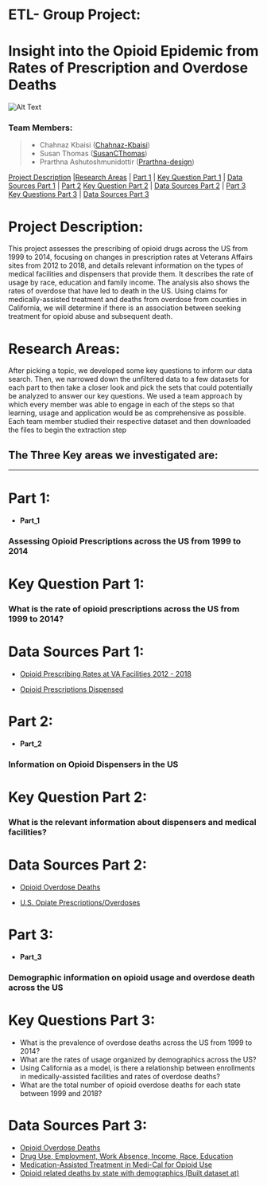 # ETL- Group Project: 
# Insight into the Opioid Epidemic from Rates of Prescription and Overdose Deaths  

![Alt Text](https://www.kemahpalms.com/wp-content/uploads/2020/05/Opioid-Epidemic.jpeg)

### Team Members:
> * Chahnaz Kbaisi ([Chahnaz-Kbaisi](https://github.com/Chahnaz-Kbaisi))
> * Susan Thomas ([SusanCThomas](https://github.com/SusanCThomas))
> * Prarthna Ashutoshmunidottir ([Prarthna-design](https://github.com/Prarthna-design))

[Project Description](#project-description) |[Research Areas](#research-areas) | [Part 1](#part-1) | [Key Question Part 1](#key-question-part-1) | [Data Sources Part 1](#data-sources-part-1) | [Part 2](#part-2) [Key Question Part 2](#key-question-part-2) | [Data Sources Part 2](#data-sources-part-2) | [Part 3](#part-3) [Key Questions Part 3](#key-questions-part-3) | [Data Sources Part 3](#data-sources-part-3)


# Project Description:

This project assesses the prescribing of opioid drugs across the US from 1999 to 2014, focusing on changes in prescription rates at Veterans Affairs sites from 2012 to 2018, and details relevant information on the types of medical facilities and dispensers that provide them. It describes the rate of usage by race, education and family income. The analysis also shows the rates of overdose that have led to death in the US. Using claims for medically-assisted treatment and deaths from overdose from counties in California, we will determine if there is an association between seeking treatment for opioid abuse and subsequent death. 

# Research Areas:

After picking a topic, we developed some key questions to inform our data search. Then, we narrowed down the unfiltered data to a few datasets for each part to then take a closer look and pick the sets that could potentially be analyzed to answer our key questions. We used a team approach by which every member was able to engage in each of the steps so that learning, usage and application would be as comprehensive as possible. Each team member studied their respective dataset and then downloaded the files to begin the extraction step

## The Three Key areas we investigated are:
***

# Part 1: 

* **Part_1**

### Assessing Opioid Prescriptions across the US from 1999 to 2014 

# Key Question Part 1: 

### What is the rate of opioid prescriptions across the US from 1999 to 2014?

# Data Sources Part 1: 

  - [Opioid Prescribing Rates at VA Facilities 2012 - 2018](https://catalog.data.gov/dataset/opioid-prescribing-rates-at-va-facilities-2012-2018) 

  - [Opioid Prescriptions Dispensed](https://data.world/jessicayung/opioid-prescriptions-dispensed)

# Part 2:

* **Part_2**

### Information on Opioid Dispensers in the US 

# Key Question Part 2:  

### What is the relevant information about dispensers and medical facilities?

# Data Sources Part 2: 

  - [Opioid Overdose Deaths](https://data.world/health/opioid-overdose-deaths)

  - [U.S. Opiate Prescriptions/Overdoses](https://www.kaggle.com/apryor6/us-opiate-prescriptions)

# Part 3:

* **Part_3**

### Demographic information on opioid usage and overdose death across the US

# Key Questions Part 3:  

  * What is the prevalence of overdose deaths across the US from 1999 to 2014?
  * What are the rates of usage organized by demographics across the US?
  * Using California as a model, is there a relationship between enrollments in medically-assisted facilities and rates of overdose deaths?
  * What are the total number of opioid overdose deaths for each state between 1999 and 2018?
  
# Data Sources Part 3: 

  - [Opioid Overdose Deaths](https://data.world/health/opioid-overdose-deaths)
  - [Drug Use, Employment, Work Absence, Income, Race, Education](https://data.world/balexturner/drug-use-employment-work-absence-income-race-education)
  - [Medication-Assisted Treatment in Medi-Cal for Opioid Use](https://data.world/chhs/8329a339-ab77-4d05-ab7a-405d0ae5765c)
  - [Opioid related deaths by state with demographics (Built dataset at)](https://wonder.cdc.gov/controller/datarequest/D76)
  
  






